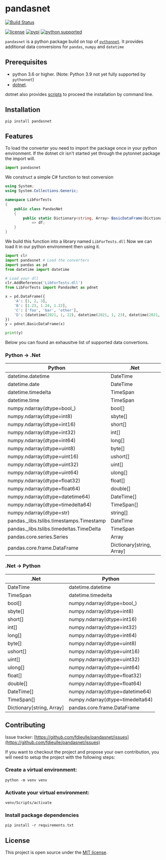 # pandasnet

[![Build Status](https://travis-ci.com/fdieulle/pandasnet.svg?branch=main)](https://travis-ci.com/github/fdieulle/pandasnet)

[![license](https://img.shields.io/badge/license-MIT-blue.svg?maxAge=3600)](./LICENSE) 
[![pypi](https://img.shields.io/pypi/v/pandasnet.svg)](https://pypi.org/project/pandasnet/)
[![python supported](https://img.shields.io/pypi/pyversions/pandasnet.svg)](https://pypi.org/project/pandasnet/)

`pandasnet` is a python package build on top of [`pythonnet`](https://pythonnet.github.io/). 
It provides additional data conversions for `pandas`, `numpy` and `datetime`

## Prerequisites

* python 3.6 or higher. (Note: Python 3.9 not yet fully supported by `pythonnet`)
* [dotnet](https://dotnet.microsoft.com/download). 
 
dotnet also provides [scripts](https://docs.microsoft.com/en-us/dotnet/core/tools/dotnet-install-script) to proceed the installation by command line.

## Installation

```
pip install pandasnet
```

## Features

To load the converter you need to import the package once in your python environment.
If the dotnet clr isn't started yet through the pytonnet package the import will.

```python
import pandasnet
```

We construct a simple C# function to test conversion

```csharp
using System;
using System.Collections.Generic;

namespace LibForTests
{
    public class PandasNet
    {
        public static Dictionary<string, Array> BasicDataFrame(Dictionary<string, Array> df)
            => df;
    }
}
```
We build this function into a library named `LibForTests.dll`
Now we can load it in our python environment then using it.

```python
import clr
import pandasnet # Load the converters
import pandas as pd
from datetime import datetime

# Load your dll
clr.AddReference('LibForTests.dll')
from LibForTests import PandasNet as pdnet

x = pd.DataFrame({
    'A': [1, 2, 3],
    'B': [1.23, 1.24, 1.22],
    'C': ['foo', 'bar', 'other'],
    'D': [datetime(2021, 1, 22), datetime(2021, 1, 23), datetime(2021, 1, 24)]
})
y = pdnet.BasicDataFrame(x)

print(y)
```


Below you can found an exhausitve list of supported data convertions.

### Python -> .Net

|Python                                  |.Net                     |
|----------------------------------------|-------------------------|
|datetime.datetime                       |DateTime                 |
|datetime.date                           |DateTime                 |
|datetime.timedelta                      |TimeSpan                 |
|datetime.time                           |TimeSpan                 |
|numpy.ndarray(dtype=bool_)              |bool[]                   |
|numpy.ndarray(dtype=int8)               |sbyte[]                  |
|numpy.ndarray(dtype=int16)              |short[]                  |
|numpy.ndarray(dtype=int32)              |int[]                    |
|numpy.ndarray(dtype=int64)              |long[]                   |
|numpy.ndarray(dtype=uint8)              |byte[]                   |
|numpy.ndarray(dtype=uint16)             |ushort[]                 |
|numpy.ndarray(dtype=uint32)             |uint[]                   |
|numpy.ndarray(dtype=uint64)             |ulong[]                  |
|numpy.ndarray(dtype=float32)            |float[]                  |
|numpy.ndarray(dtype=float64)            |double[]                 |
|numpy.ndarray(dtype=datetime64)         |DateTime[]               |
|numpy.ndarray(dtype=timedelta64)        |TimeSpan[]               |
|numpy.ndarray(dtype=str)                |string[]                 |
|pandas._libs.tslibs.timestamps.Timestamp|DateTime                 |
|pandas._libs.tslibs.timedeltas.TimeDelta|TimeSpan                 |
|pandas.core.series.Series               |Array                    |
|pandas.core.frame.DataFrame             |Dictionary[string, Array]|

### .Net -> Python

|.Net                     |Python                          |
|-------------------------|--------------------------------|
|DateTime                 |datetime.datetime               |
|TimeSpan                 |datetime.timedelta              |
|bool[]                   |numpy.ndarray(dtype=bool_)      |
|sbyte[]                  |numpy.ndarray(dtype=int8)       |
|short[]                  |numpy.ndarray(dtype=int16)      |
|int[]                    |numpy.ndarray(dtype=int32)      |
|long[]                   |numpy.ndarray(dtype=int64)      |
|byte[]                   |numpy.ndarray(dtype=uint8)      |
|ushort[]                 |numpy.ndarray(dtype=uint16)     |
|uint[]                   |numpy.ndarray(dtype=uint32)     |
|ulong[]                  |numpy.ndarray(dtype=uint64)     |
|float[]                  |numpy.ndarray(dtype=float32)    |
|double[]                 |numpy.ndarray(dtype=float64)    |
|DateTime[]               |numpy.ndarray(dtype=datetime64) |
|TimeSpan[]               |numpy.ndarray(dtype=timedelta64)|
|Dictionary[string, Array]|pandas.core.frame.DataFrame     |

## Contributing

Issue tracker: [https://github.com/fdieulle/pandasnet/issues](https://github.com/fdieulle/pandasnet/issues)

If you want to checkout the project and propose your own contribution, you will need to setup the project with the following steps:

### Create a virtual environment:

```
python -m venv venv
```

### Activate your virtual environment:

```
venv/Scripts/activate
```

### Install package dependencies

```
pip install -r requirements.txt
```

## License

This project is open source under the [MIT license](./LICENSE).